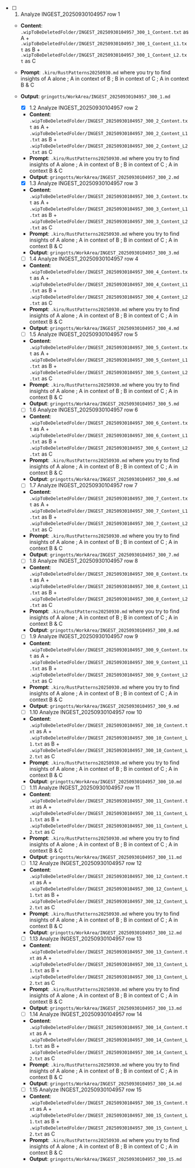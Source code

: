- [ ] 1. Analyze INGEST_20250930104957 row 1
  - **Content**: `.wipToBeDeletedFolder/INGEST_20250930104957_300_1_Content.txt` as A + `.wipToBeDeletedFolder/INGEST_20250930104957_300_1_Content_L1.txt` as B + `.wipToBeDeletedFolder/INGEST_20250930104957_300_1_Content_L2.txt` as C
  - **Prompt**: `.kiro/RustPatterns20250930.md` where you try to find insights of A alone ; A in context of B ; B in context of C ; A in context B & C
  - **Output**: `gringotts/WorkArea/INGEST_20250930104957_300_1.md`

    - [x] 1.2 Analyze INGEST_20250930104957 row 2
    - **Content**: `.wipToBeDeletedFolder/INGEST_20250930104957_300_2_Content.txt` as A + `.wipToBeDeletedFolder/INGEST_20250930104957_300_2_Content_L1.txt` as B + `.wipToBeDeletedFolder/INGEST_20250930104957_300_2_Content_L2.txt` as C
    - **Prompt**: `.kiro/RustPatterns20250930.md` where you try to find insights of A alone ; A in context of B ; B in context of C ; A in context B & C
    - **Output**: `gringotts/WorkArea/INGEST_20250930104957_300_2.md`

    - [x] 1.3 Analyze INGEST_20250930104957 row 3
    - **Content**: `.wipToBeDeletedFolder/INGEST_20250930104957_300_3_Content.txt` as A + `.wipToBeDeletedFolder/INGEST_20250930104957_300_3_Content_L1.txt` as B + `.wipToBeDeletedFolder/INGEST_20250930104957_300_3_Content_L2.txt` as C
    - **Prompt**: `.kiro/RustPatterns20250930.md` where you try to find insights of A alone ; A in context of B ; B in context of C ; A in context B & C
    - **Output**: `gringotts/WorkArea/INGEST_20250930104957_300_3.md`

    - [ ] 1.4 Analyze INGEST_20250930104957 row 4
    - **Content**: `.wipToBeDeletedFolder/INGEST_20250930104957_300_4_Content.txt` as A + `.wipToBeDeletedFolder/INGEST_20250930104957_300_4_Content_L1.txt` as B + `.wipToBeDeletedFolder/INGEST_20250930104957_300_4_Content_L2.txt` as C
    - **Prompt**: `.kiro/RustPatterns20250930.md` where you try to find insights of A alone ; A in context of B ; B in context of C ; A in context B & C
    - **Output**: `gringotts/WorkArea/INGEST_20250930104957_300_4.md`

    - [ ] 1.5 Analyze INGEST_20250930104957 row 5
    - **Content**: `.wipToBeDeletedFolder/INGEST_20250930104957_300_5_Content.txt` as A + `.wipToBeDeletedFolder/INGEST_20250930104957_300_5_Content_L1.txt` as B + `.wipToBeDeletedFolder/INGEST_20250930104957_300_5_Content_L2.txt` as C
    - **Prompt**: `.kiro/RustPatterns20250930.md` where you try to find insights of A alone ; A in context of B ; B in context of C ; A in context B & C
    - **Output**: `gringotts/WorkArea/INGEST_20250930104957_300_5.md`

    - [ ] 1.6 Analyze INGEST_20250930104957 row 6
    - **Content**: `.wipToBeDeletedFolder/INGEST_20250930104957_300_6_Content.txt` as A + `.wipToBeDeletedFolder/INGEST_20250930104957_300_6_Content_L1.txt` as B + `.wipToBeDeletedFolder/INGEST_20250930104957_300_6_Content_L2.txt` as C
    - **Prompt**: `.kiro/RustPatterns20250930.md` where you try to find insights of A alone ; A in context of B ; B in context of C ; A in context B & C
    - **Output**: `gringotts/WorkArea/INGEST_20250930104957_300_6.md`

    - [ ] 1.7 Analyze INGEST_20250930104957 row 7
    - **Content**: `.wipToBeDeletedFolder/INGEST_20250930104957_300_7_Content.txt` as A + `.wipToBeDeletedFolder/INGEST_20250930104957_300_7_Content_L1.txt` as B + `.wipToBeDeletedFolder/INGEST_20250930104957_300_7_Content_L2.txt` as C
    - **Prompt**: `.kiro/RustPatterns20250930.md` where you try to find insights of A alone ; A in context of B ; B in context of C ; A in context B & C
    - **Output**: `gringotts/WorkArea/INGEST_20250930104957_300_7.md`

    - [ ] 1.8 Analyze INGEST_20250930104957 row 8
    - **Content**: `.wipToBeDeletedFolder/INGEST_20250930104957_300_8_Content.txt` as A + `.wipToBeDeletedFolder/INGEST_20250930104957_300_8_Content_L1.txt` as B + `.wipToBeDeletedFolder/INGEST_20250930104957_300_8_Content_L2.txt` as C
    - **Prompt**: `.kiro/RustPatterns20250930.md` where you try to find insights of A alone ; A in context of B ; B in context of C ; A in context B & C
    - **Output**: `gringotts/WorkArea/INGEST_20250930104957_300_8.md`

    - [ ] 1.9 Analyze INGEST_20250930104957 row 9
    - **Content**: `.wipToBeDeletedFolder/INGEST_20250930104957_300_9_Content.txt` as A + `.wipToBeDeletedFolder/INGEST_20250930104957_300_9_Content_L1.txt` as B + `.wipToBeDeletedFolder/INGEST_20250930104957_300_9_Content_L2.txt` as C
    - **Prompt**: `.kiro/RustPatterns20250930.md` where you try to find insights of A alone ; A in context of B ; B in context of C ; A in context B & C
    - **Output**: `gringotts/WorkArea/INGEST_20250930104957_300_9.md`

    - [ ] 1.10 Analyze INGEST_20250930104957 row 10
    - **Content**: `.wipToBeDeletedFolder/INGEST_20250930104957_300_10_Content.txt` as A + `.wipToBeDeletedFolder/INGEST_20250930104957_300_10_Content_L1.txt` as B + `.wipToBeDeletedFolder/INGEST_20250930104957_300_10_Content_L2.txt` as C
    - **Prompt**: `.kiro/RustPatterns20250930.md` where you try to find insights of A alone ; A in context of B ; B in context of C ; A in context B & C
    - **Output**: `gringotts/WorkArea/INGEST_20250930104957_300_10.md`

    - [ ] 1.11 Analyze INGEST_20250930104957 row 11
    - **Content**: `.wipToBeDeletedFolder/INGEST_20250930104957_300_11_Content.txt` as A + `.wipToBeDeletedFolder/INGEST_20250930104957_300_11_Content_L1.txt` as B + `.wipToBeDeletedFolder/INGEST_20250930104957_300_11_Content_L2.txt` as C
    - **Prompt**: `.kiro/RustPatterns20250930.md` where you try to find insights of A alone ; A in context of B ; B in context of C ; A in context B & C
    - **Output**: `gringotts/WorkArea/INGEST_20250930104957_300_11.md`

    - [ ] 1.12 Analyze INGEST_20250930104957 row 12
    - **Content**: `.wipToBeDeletedFolder/INGEST_20250930104957_300_12_Content.txt` as A + `.wipToBeDeletedFolder/INGEST_20250930104957_300_12_Content_L1.txt` as B + `.wipToBeDeletedFolder/INGEST_20250930104957_300_12_Content_L2.txt` as C
    - **Prompt**: `.kiro/RustPatterns20250930.md` where you try to find insights of A alone ; A in context of B ; B in context of C ; A in context B & C
    - **Output**: `gringotts/WorkArea/INGEST_20250930104957_300_12.md`

    - [ ] 1.13 Analyze INGEST_20250930104957 row 13
    - **Content**: `.wipToBeDeletedFolder/INGEST_20250930104957_300_13_Content.txt` as A + `.wipToBeDeletedFolder/INGEST_20250930104957_300_13_Content_L1.txt` as B + `.wipToBeDeletedFolder/INGEST_20250930104957_300_13_Content_L2.txt` as C
    - **Prompt**: `.kiro/RustPatterns20250930.md` where you try to find insights of A alone ; A in context of B ; B in context of C ; A in context B & C
    - **Output**: `gringotts/WorkArea/INGEST_20250930104957_300_13.md`

    - [ ] 1.14 Analyze INGEST_20250930104957 row 14
    - **Content**: `.wipToBeDeletedFolder/INGEST_20250930104957_300_14_Content.txt` as A + `.wipToBeDeletedFolder/INGEST_20250930104957_300_14_Content_L1.txt` as B + `.wipToBeDeletedFolder/INGEST_20250930104957_300_14_Content_L2.txt` as C
    - **Prompt**: `.kiro/RustPatterns20250930.md` where you try to find insights of A alone ; A in context of B ; B in context of C ; A in context B & C
    - **Output**: `gringotts/WorkArea/INGEST_20250930104957_300_14.md`

    - [ ] 1.15 Analyze INGEST_20250930104957 row 15
    - **Content**: `.wipToBeDeletedFolder/INGEST_20250930104957_300_15_Content.txt` as A + `.wipToBeDeletedFolder/INGEST_20250930104957_300_15_Content_L1.txt` as B + `.wipToBeDeletedFolder/INGEST_20250930104957_300_15_Content_L2.txt` as C
    - **Prompt**: `.kiro/RustPatterns20250930.md` where you try to find insights of A alone ; A in context of B ; B in context of C ; A in context B & C
    - **Output**: `gringotts/WorkArea/INGEST_20250930104957_300_15.md`